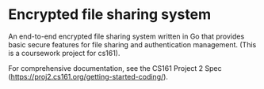 # Encrypted file sharing system

An end-to-end encrypted file sharing system written in Go that provides basic secure features for file sharing and authentication management. (This is a coursework project for cs161).

For comprehensive documentation, see the CS161 Project 2 Spec (https://proj2.cs161.org/getting-started-coding/).

